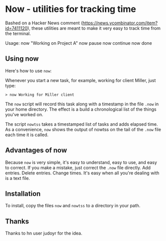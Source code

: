 Now  - utilities for tracking time
=

Bashed on a Hacker News comment (<https://news.ycombinator.com/item?id=7411120>), these utilities are meant to make it very easy to track time from the terminal.

Usage:
  now "Working on Project A"
  now pause
  now continue
  now done

Using now
-----------

Here's how to use `now`:

Whenever you start a new task, for example, working for client Miller, just type:

    > now Working for Miller client

The `now` script will record this task along with a timestamp in the file `.now` in your home directory. The effect is a build a chronological list of the things you've worked on.

The script `nowtss` takes a timestamped list of tasks and adds elapsed time. As a convenience, `now` shows the output of nowtss on the tail of the `.now` file each time it is called.

Advantages of now
---------------

Because `now` is very simple, it's easy to understand, easy to use, and easy to correct. If you make a mistake, just correct the `.now` file directly. Add entries. Delete entries. Change times. It's easy when all you're dealing with is a text file.

Installation
---

To install, copy the files `now` and `nowtss` to a directory in your path.


Thanks
------

Thanks to hn user judoyr for the idea. 

